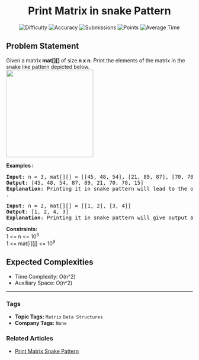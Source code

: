 <h1 align="center">Print Matrix in snake Pattern</h1>

<p align="center">
  <img alt="Difficulty" title="Difficulty" src="https://custom-icon-badges.demolab.com/badge/Difficulty: Easy-1F222E?style=for-the-badge&logoColor=white&logo=fire"/>
  <img alt="Accuracy" title="Accuracy" src="https://custom-icon-badges.demolab.com/badge/Accuracy: 68.08%25-1F222E?style=for-the-badge&logoColor=white&logo=target"/>
  <img alt="Submissions" title="Submissions" src="https://custom-icon-badges.demolab.com/badge/Submissions: 79K+-1F222E?style=for-the-badge&logoColor=white&logo=repo"/>
  <img alt="Points" title="Points" src="https://custom-icon-badges.demolab.com/badge/Points: 2-1F222E?style=for-the-badge&logoColor=white&logo=award"/>
  <img alt="Average Time" title="Average Time" src="https://custom-icon-badges.demolab.com/badge/Average%20Time: 15m-1F222E?style=for-the-badge&logoColor=white&logo=clock"/>
</p>

## Problem Statement

Given a<b> </b>matrix<b> mat[][] </b>of size<b> n x n</b>. Print the elements of the matrix in the snake like pattern depicted below.<br><img src="https://media.geeksforgeeks.org/img-practice/prod/addEditProblem/701263/Web/Other/blobid0_1749128162.webp" alt="" title="" width="235" height="235"/><br>

<b>Examples :</b>

<pre><b>Input</b>: n = 3, mat[][] = [[45, 48, 54], [21, 89, 87], [70, 78, 15]]
<b>Output</b>: [45, 48, 54, 87, 89, 21, 70, 78, 15] 
<b>Explanation</b>: Printing it in snake pattern will lead to the output as [45, 48, 54, 87, 89, 21, 70, 78, 15] <br>.</pre>

<pre><b>Input</b>: n = 2, mat[][] = [[1, 2], [3, 4]]<br><b>Output</b>: [1, 2, 4, 3] <br><b>Explanation</b>: Printing it in snake pattern will give output as [1, 2, 4, 3]..</pre>

<b>Constraints:</b><br>1 <= n <= 10<sup>3</sup><br>1 <= mat[i][j] <= 10<sup>9</sup>

## Expected Complexities
- Time Complexity: O(n^2)
- Auxiliary Space: O(n^2)

<hr>

### Tags
- **Topic Tags:** `Matrix` `Data Structures`
- **Company Tags:** `None`

### Related Articles
- [Print Matrix Snake Pattern](https://www.geeksforgeeks.org/print-matrix-snake-pattern/)
